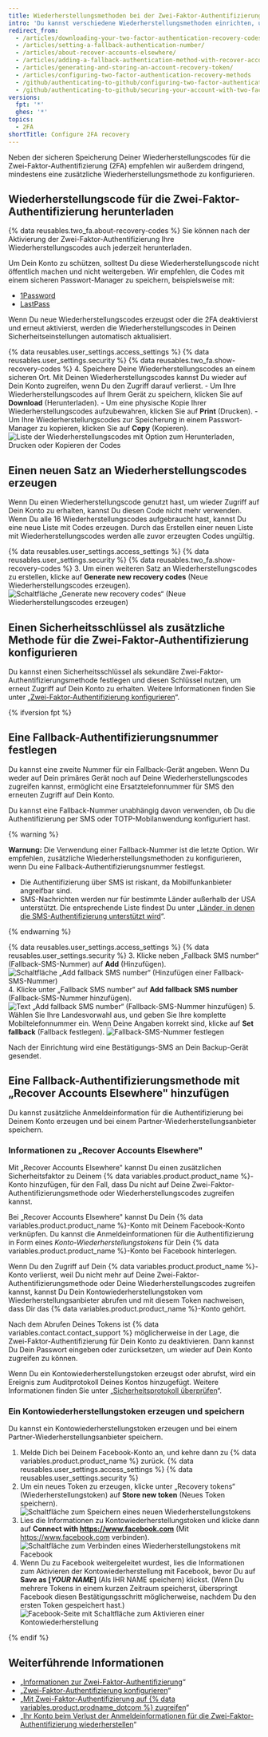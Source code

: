 ```yaml
---
title: Wiederherstellungsmethoden bei der Zwei-Faktor-Authentifizierung konfigurieren
intro: 'Du kannst verschiedene Wiederherstellungsmethoden einrichten, um auf Dein Konto zuzugreifen, wenn Du Deine Anmeldeinformation für die Zwei-Faktor-Authentifizierung verloren hast.'
redirect_from:
  - /articles/downloading-your-two-factor-authentication-recovery-codes/
  - /articles/setting-a-fallback-authentication-number/
  - /articles/about-recover-accounts-elsewhere/
  - /articles/adding-a-fallback-authentication-method-with-recover-accounts-elsewhere/
  - /articles/generating-and-storing-an-account-recovery-token/
  - /articles/configuring-two-factor-authentication-recovery-methods
  - /github/authenticating-to-github/configuring-two-factor-authentication-recovery-methods
  - /github/authenticating-to-github/securing-your-account-with-two-factor-authentication-2fa/configuring-two-factor-authentication-recovery-methods
versions:
  fpt: '*'
  ghes: '*'
topics:
  - 2FA
shortTitle: Configure 2FA recovery
---
```


Neben der sicheren Speicherung Deiner Wiederherstellungscodes für die Zwei-Faktor-Authentifizierung (2FA) empfehlen wir außerdem dringend, mindestens eine zusätzliche Wiederherstellungsmethode zu konfigurieren.

## Wiederherstellungscode für die Zwei-Faktor-Authentifizierung herunterladen

{% data reusables.two_fa.about-recovery-codes %} Sie können nach der Aktivierung der Zwei-Faktor-Authentifizierung Ihre Wiederherstellungscodes auch jederzeit herunterladen.

Um Dein Konto zu schützen, solltest Du diese Wiederherstellungscode nicht öffentlich machen und nicht weitergeben. Wir empfehlen, die Codes mit einem sicheren Passwort-Manager zu speichern, beispielsweise mit:
- [1Password](https://1password.com/)
- [LastPass](https://lastpass.com/)

Wenn Du neue Wiederherstellungscodes erzeugst oder die 2FA deaktivierst und erneut aktivierst, werden die Wiederherstellungscodes in Deinen Sicherheitseinstellungen automatisch aktualisiert.

{% data reusables.user_settings.access_settings %}
{% data reusables.user_settings.security %}
{% data reusables.two_fa.show-recovery-codes %}
4. Speichere Deine Wiederherstellungscodes an einem sicheren Ort. Mit Deinen Wiederherstellungscodes kannst Du wieder auf Dein Konto zugreifen, wenn Du den Zugriff darauf verlierst.
    - Um Ihre Wiederherstellungscodes auf Ihrem Gerät zu speichern, klicken Sie auf **Download** (Herunterladen).
    - Um eine physische Kopie Ihrer Wiederherstellungscodes aufzubewahren, klicken Sie auf **Print** (Drucken).
    - Um Ihre Wiederherstellungscodes zur Speicherung in einem Passwort-Manager zu kopieren, klicken Sie auf **Copy** (Kopieren). ![Liste der Wiederherstellungscodes mit Option zum Herunterladen, Drucken oder Kopieren der Codes](/assets/images/help/2fa/download-print-or-copy-recovery-codes-before-continuing.png)

## Einen neuen Satz an Wiederherstellungscodes erzeugen

Wenn Du einen Wiederherstellungscode genutzt hast, um wieder Zugriff auf Dein Konto zu erhalten, kannst Du diesen Code nicht mehr verwenden. Wenn Du alle 16 Wiederherstellungscodes aufgebraucht hast, kannst Du eine neue Liste mit Codes erzeugen. Durch das Erstellen einer neuen Liste mit Wiederherstellungscodes werden alle zuvor erzeugten Codes ungültig.

{% data reusables.user_settings.access_settings %}
{% data reusables.user_settings.security %}
{% data reusables.two_fa.show-recovery-codes %}
3. Um einen weiteren Satz an Wiederherstellungscodes zu erstellen, klicke auf **Generate new recovery codes** (Neue Wiederherstellungscodes erzeugen). ![Schaltfläche „Generate new recovery codes“ (Neue Wiederherstellungscodes erzeugen)](/assets/images/help/2fa/generate-new-recovery-codes.png)

## Einen Sicherheitsschlüssel als zusätzliche Methode für die Zwei-Faktor-Authentifizierung konfigurieren

Du kannst einen Sicherheitsschlüssel als sekundäre Zwei-Faktor-Authentifizierungsmethode festlegen und diesen Schlüssel nutzen, um erneut Zugriff auf Dein Konto zu erhalten. Weitere Informationen finden Sie unter „[Zwei-Faktor-Authentifizierung konfigurieren](/articles/configuring-two-factor-authentication#configuring-two-factor-authentication-using-a-security-key)“.

{% ifversion fpt %}

## Eine Fallback-Authentifizierungsnummer festlegen

Du kannst eine zweite Nummer für ein Fallback-Gerät angeben. Wenn Du weder auf Dein primäres Gerät noch auf Deine Wiederherstellungscodes zugreifen kannst, ermöglicht eine Ersatztelefonnummer für SMS den erneuten Zugriff auf Dein Konto.

Du kannst eine Fallback-Nummer unabhängig davon verwenden, ob Du die Authentifizierung per SMS oder TOTP-Mobilanwendung konfiguriert hast.

{% warning %}

**Warnung:** Die Verwendung einer Fallback-Nummer ist die letzte Option. Wir empfehlen, zusätzliche Wiederherstellungsmethoden zu konfigurieren, wenn Du eine Fallback-Authentifizierungsnummer festlegst.
- Die Authentifizierung über SMS ist riskant, da Mobilfunkanbieter angreifbar sind.
- SMS-Nachrichten werden nur für bestimmte Länder außerhalb der USA unterstützt. Die entsprechende Liste findest Du unter „[Länder, in denen die SMS-Authentifizierung unterstützt wird](/articles/countries-where-sms-authentication-is-supported)“.

{% endwarning %}

{% data reusables.user_settings.access_settings %}
{% data reusables.user_settings.security %}
3. Klicke neben „Fallback SMS number“ (Fallback-SMS-Nummer) auf **Add** (Hinzufügen). ![Schaltfläche „Add fallback SMS number“ (Hinzufügen einer Fallback-SMS-Nummer)](/assets/images/help/2fa/add-fallback-sms-number-button.png)
4. Klicke unter „Fallback SMS number“ auf **Add fallback SMS number** (Fallback-SMS-Nummer hinzufügen). ![Text „Add fallback SMS number“ (Fallback-SMS-Nummer hinzufügen)](/assets/images/help/2fa/add_fallback_sms_number_text.png)
5. Wählen Sie Ihre Landesvorwahl aus, und geben Sie Ihre komplette Mobiltelefonnummer ein. Wenn Deine Angaben korrekt sind, klicke auf **Set fallback** (Fallback festlegen). ![Fallback-SMS-Nummer festlegen](/assets/images/help/2fa/2fa-fallback-number.png)

Nach der Einrichtung wird eine Bestätigungs-SMS an Dein Backup-Gerät gesendet.

## Eine Fallback-Authentifizierungsmethode mit „Recover Accounts Elsewhere" hinzufügen

Du kannst zusätzliche Anmeldeinformation für die Authentifizierung bei Deinem Konto erzeugen und bei einem Partner-Wiederherstellungsanbieter speichern.

### Informationen zu „Recover Accounts Elsewhere"

Mit „Recover Accounts Elsewhere" kannst Du einen zusätzlichen Sicherheitsfaktor zu Deinem {% data variables.product.product_name %}-Konto hinzufügen, für den Fall, dass Du nicht auf Deine Zwei-Faktor-Authentifizierungsmethode oder Wiederherstellungscodes zugreifen kannst.

Bei „Recover Accounts Elsewhere" kannst Du Dein {% data variables.product.product_name %}-Konto mit Deinem Facebook-Konto verknüpfen. Du kannst die Anmeldeinformationen für die Authentifizierung in Form eines _Konto-Wiederherstellungstokens_ für Dein {% data variables.product.product_name %}-Konto bei Facebook hinterlegen.

Wenn Du den Zugriff auf Dein {% data variables.product.product_name %}-Konto verlierst, weil Du nicht mehr auf Deine Zwei-Faktor-Authentifizierungsmethode oder Deine Wiederherstellungscodes zugreifen kannst, kannst Du Dein Kontowiederherstellungstoken vom Wiederherstellungsanbieter abrufen und mit diesem Token nachweisen, dass Dir das {% data variables.product.product_name %}-Konto gehört.

Nach dem Abrufen Deines Tokens ist {% data variables.contact.contact_support %} möglicherweise in der Lage, die Zwei-Faktor-Authentifizierung für Dein Konto zu deaktivieren. Dann kannst Du Dein Passwort eingeben oder zurücksetzen, um wieder auf Dein Konto zugreifen zu können.

Wenn Du ein Kontowiederherstellungstoken erzeugst oder abrufst, wird ein Ereignis zum Auditprotokoll Deines Kontos hinzugefügt. Weitere Informationen finden Sie unter „[Sicherheitsprotokoll überprüfen](/articles/reviewing-your-security-log)“.

### Ein Kontowiederherstellungstoken erzeugen und speichern

Du kannst ein Kontowiederherstellungstoken erzeugen und bei einem Partner-Wiederherstellungsanbieter speichern.

1. Melde Dich bei Deinem Facebook-Konto an, und kehre dann zu {% data variables.product.product_name %} zurück.
{% data reusables.user_settings.access_settings %}
{% data reusables.user_settings.security %}
4. Um ein neues Token zu erzeugen, klicke unter „Recovery tokens“ (Wiederherstellungstoken) auf **Store new token** (Neues Token speichern). ![Schaltfläche zum Speichern eines neuen Wiederherstellungstokens](/assets/images/help/settings/store-new-recovery-token.png)
5. Lies die Informationen zu Kontowiederherstellungstoken und klicke dann auf **Connect with https://www.facebook.com** (Mit https://www.facebook.com verbinden). ![Schaltfläche zum Verbinden eines Wiederherstellungstokens mit Facebook](/assets/images/help/settings/connect-recovery-token-with-facebook.png)
6. Wenn Du zu Facebook weitergeleitet wurdest, lies die Informationen zum Aktivieren der Kontowiederherstellung mit Facebook, bevor Du auf **Save as [_YOUR NAME_]** (Als IHR NAME speichern) klickst. (Wenn Du mehrere Tokens in einem kurzen Zeitraum speicherst, überspringt Facebook diesen Bestätigungsschritt möglicherweise, nachdem Du den ersten Token gespeichert hast.) ![Facebook-Seite mit Schaltfläche zum Aktivieren einer Kontowiederherstellung](/assets/images/help/settings/security-turn-on-rae-facebook.png)

{% endif %}

## Weiterführende Informationen

- „[Informationen zur Zwei-Faktor-Authentifizierung](/articles/about-two-factor-authentication)“
- „[Zwei-Faktor-Authentifizierung konfigurieren](/articles/configuring-two-factor-authentication)“
- „[Mit Zwei-Faktor-Authentifizierung auf {% data variables.product.prodname_dotcom %} zugreifen](/articles/accessing-github-using-two-factor-authentication)“
- „[Ihr Konto beim Verlust der Anmeldeinformationen für die Zwei-Faktor-Authentifizierung wiederherstellen](/articles/recovering-your-account-if-you-lose-your-2fa-credentials)“
